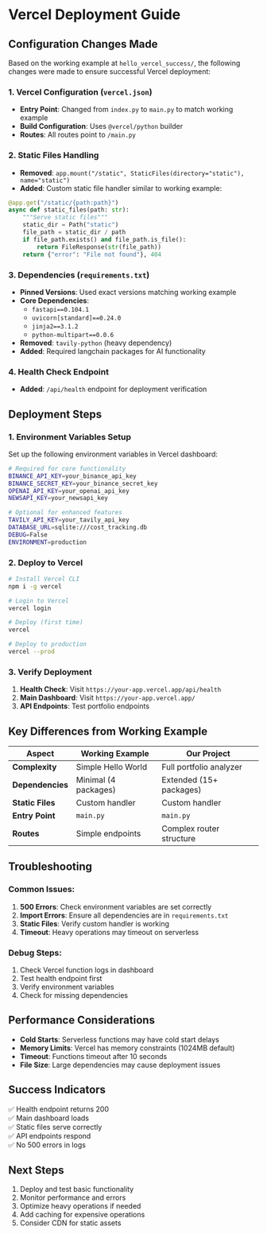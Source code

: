 # Vercel Deployment Guide

## Configuration Changes Made

Based on the working example at `hello_vercel_success/`, the following changes were made to ensure successful Vercel deployment:

### 1. Vercel Configuration (`vercel.json`)
- **Entry Point**: Changed from `index.py` to `main.py` to match working example
- **Build Configuration**: Uses `@vercel/python` builder
- **Routes**: All routes point to `/main.py`

### 2. Static Files Handling
- **Removed**: `app.mount("/static", StaticFiles(directory="static"), name="static")`
- **Added**: Custom static file handler similar to working example:
```python
@app.get("/static/{path:path}")
async def static_files(path: str):
    """Serve static files"""
    static_dir = Path("static")
    file_path = static_dir / path
    if file_path.exists() and file_path.is_file():
        return FileResponse(str(file_path))
    return {"error": "File not found"}, 404
```

### 3. Dependencies (`requirements.txt`)
- **Pinned Versions**: Used exact versions matching working example
- **Core Dependencies**: 
  - `fastapi==0.104.1`
  - `uvicorn[standard]==0.24.0`
  - `jinja2==3.1.2`
  - `python-multipart==0.0.6`
- **Removed**: `tavily-python` (heavy dependency)
- **Added**: Required langchain packages for AI functionality

### 4. Health Check Endpoint
- **Added**: `/api/health` endpoint for deployment verification

## Deployment Steps

### 1. Environment Variables Setup
Set up the following environment variables in Vercel dashboard:

```bash
# Required for core functionality
BINANCE_API_KEY=your_binance_api_key
BINANCE_SECRET_KEY=your_binance_secret_key
OPENAI_API_KEY=your_openai_api_key
NEWSAPI_KEY=your_newsapi_key

# Optional for enhanced features
TAVILY_API_KEY=your_tavily_api_key
DATABASE_URL=sqlite:///cost_tracking.db
DEBUG=False
ENVIRONMENT=production
```

### 2. Deploy to Vercel

```bash
# Install Vercel CLI
npm i -g vercel

# Login to Vercel
vercel login

# Deploy (first time)
vercel

# Deploy to production
vercel --prod
```

### 3. Verify Deployment

1. **Health Check**: Visit `https://your-app.vercel.app/api/health`
2. **Main Dashboard**: Visit `https://your-app.vercel.app/`
3. **API Endpoints**: Test portfolio endpoints

## Key Differences from Working Example

| Aspect | Working Example | Our Project |
|--------|----------------|-------------|
| **Complexity** | Simple Hello World | Full portfolio analyzer |
| **Dependencies** | Minimal (4 packages) | Extended (15+ packages) |
| **Static Files** | Custom handler | Custom handler |
| **Entry Point** | `main.py` | `main.py` |
| **Routes** | Simple endpoints | Complex router structure |

## Troubleshooting

### Common Issues:

1. **500 Errors**: Check environment variables are set correctly
2. **Import Errors**: Ensure all dependencies are in `requirements.txt`
3. **Static Files**: Verify custom handler is working
4. **Timeout**: Heavy operations may timeout on serverless

### Debug Steps:

1. Check Vercel function logs in dashboard
2. Test health endpoint first
3. Verify environment variables
4. Check for missing dependencies

## Performance Considerations

- **Cold Starts**: Serverless functions may have cold start delays
- **Memory Limits**: Vercel has memory constraints (1024MB default)
- **Timeout**: Functions timeout after 10 seconds
- **File Size**: Large dependencies may cause deployment issues

## Success Indicators

✅ Health endpoint returns 200  
✅ Main dashboard loads  
✅ Static files serve correctly  
✅ API endpoints respond  
✅ No 500 errors in logs  

## Next Steps

1. Deploy and test basic functionality
2. Monitor performance and errors
3. Optimize heavy operations if needed
4. Add caching for expensive operations
5. Consider CDN for static assets 
